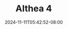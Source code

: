 --- 
title: "Althea 4"
description: "nonton bokep Althea 4 tiktok full  "
date: 2024-11-11T05:42:52-08:00
file_code: "4khs3nj6eyhp"
draft: false
cover: "pw4rj4rwg5ohvpoz.jpg"
tags: ["Althea", "bokep-indo", "bokep-viral", "bokep-ig"]
length: 165
fld_id: "1398466"
foldername: "Althea"
categories: ["Althea"]
views: 25
---